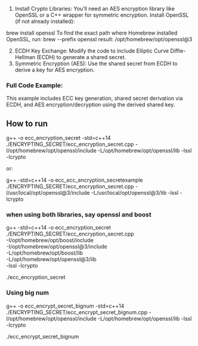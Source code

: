 1.	Install Crypto Libraries:
You’ll need an AES encryption library like OpenSSL or a C++ wrapper for symmetric encryption.
Install OpenSSL (if not already installed):

brew install openssl
To find the exact path where Homebrew installed OpenSSL, run:
brew --prefix openssl
result:  /opt/homebrew/opt/openssl@3

2.	ECDH Key Exchange:
Modify the code to include Elliptic Curve Diffie-Hellman (ECDH) to generate a shared secret.
3.	Symmetric Encryption (AES):
Use the shared secret from ECDH to derive a key for AES encryption.

### Full Code Example:

This example includes ECC key generation, shared secret derivation via ECDH, and AES encryption/decryption using the derived shared key.

## How to run

g++ -o ecc_encryption_secret -std=c++14 ./ENCRYPTING_SECRET/ecc_encryption_secret.cpp -I/opt/homebrew/opt/openssl/include -L/opt/homebrew/opt/openssl/lib -lssl -lcrypto

or:

g++ -std=c++14 -o ecc_ecc_encryption_secretexample ./ENCRYPTING_SECRET/ecc_encryption_secret.cpp -I/usr/local/opt/openssl@3/include -L/usr/local/opt/openssl@3/lib -lssl -lcrypto

### when using both libraries, say openssl and boost
g++ -std=c++14 -o ecc_encryption_secret ./ENCRYPTING_SECRET/ecc_encryption_secret.cpp \
    -I/opt/homebrew/opt/boost/include \
    -I/opt/homebrew/opt/openssl@3/include \
    -L/opt/homebrew/opt/boost/lib \
    -L/opt/homebrew/opt/openssl@3/lib \
    -lssl -lcrypto

./ecc_encryption_secret

### Using big num

g++ -o ecc_encrypt_secret_bignum -std=c++14 ./ENCRYPTING_SECRET/ecc_encrypt_secret_bignum.cpp -I/opt/homebrew/opt/openssl/include -L/opt/homebrew/opt/openssl/lib -lssl -lcrypto

./ecc_encrypt_secret_bignum